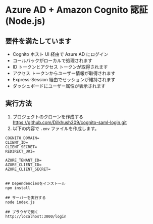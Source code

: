 # Azure AD + Amazon Cognito 認証 (Node.js)

## 要件を満たしています

- Cognito ホスト UI 経由で Azure AD にログイン
- コールバックがローカルで処理されます
- ID トークンとアクセス トークンが取得されます
- アクセス トークンからユーザー情報が取得されます
- Express-Session 経由でセッションが維持されます
- ダッシュボードにユーザー属性が表示されます

## 実行方法

1. プロジェクトのクローンを作成する https://github.com/Dilkhush309/cognito-saml-login.git
2. 以下の内容で `.env` ファイルを作成します。

```env を Slack DM で共有します。
COGNITO_DOMAIN=
CLIENT_ID=
CLIENT_SECRET=
REDIRECT_URI=

AZURE_TENANT_ID=
AZURE_CLIENT_ID=
AZURE_CLIENT_SECRET=


## Dependenciesをインストール
npm install

## サーバーを実行する
node index.js

## ブラウザで開く
http://localhost:3000/login
